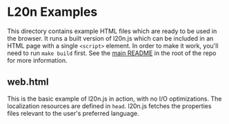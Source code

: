 L20n Examples
=============

This directory contains example HTML files which are ready to be used in the 
browser.  It runs a built version of l20n.js which can be included in an HTML 
page with a single `<script>` element.  In order to make it work, you'll need 
to run `make build` first.  See the [main README][] in the root of the repo 
for more information.

[main README]: ../README.md


web.html
------------

This is the basic example of l20n.js in action, with no I/O optimizations.  The 
localization resources are defined in `head`.  l20n.js fetches the properties 
files relevant to the user's preferred language.
